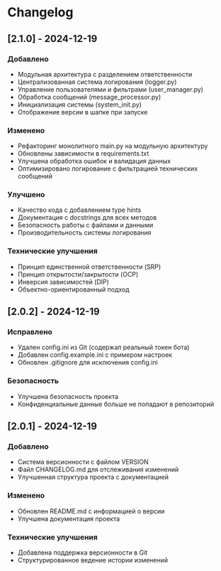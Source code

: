 # Changelog

## [2.1.0] - 2024-12-19

### Добавлено
- Модульная архитектура с разделением ответственности
- Централизованная система логирования (logger.py)
- Управление пользователями и фильтрами (user_manager.py)
- Обработка сообщений (message_processor.py)
- Инициализация системы (system_init.py)
- Отображение версии в шапке при запуске

### Изменено
- Рефакторинг монолитного main.py на модульную архитектуру
- Обновлены зависимости в requirements.txt
- Улучшена обработка ошибок и валидация данных
- Оптимизировано логирование с фильтрацией технических сообщений

### Улучшено
- Качество кода с добавлением type hints
- Документация с docstrings для всех методов
- Безопасность работы с файлами и данными
- Производительность системы логирования

### Технические улучшения
- Принцип единственной ответственности (SRP)
- Принцип открытости/закрытости (OCP)
- Инверсия зависимостей (DIP)
- Объектно-ориентированный подход

## [2.0.2] - 2024-12-19

### Исправлено
- Удален config.ini из Git (содержал реальный токен бота)
- Добавлен config.example.ini с примером настроек
- Обновлен .gitignore для исключения config.ini

### Безопасность
- Улучшена безопасность проекта
- Конфиденциальные данные больше не попадают в репозиторий

## [2.0.1] - 2024-12-19

### Добавлено
- Система версионности с файлом VERSION
- Файл CHANGELOG.md для отслеживания изменений
- Улучшенная структура проекта с документацией

### Изменено
- Обновлен README.md с информацией о версии
- Улучшена документация проекта

### Технические улучшения
- Добавлена поддержка версионности в Git
- Структурированное ведение истории изменений 